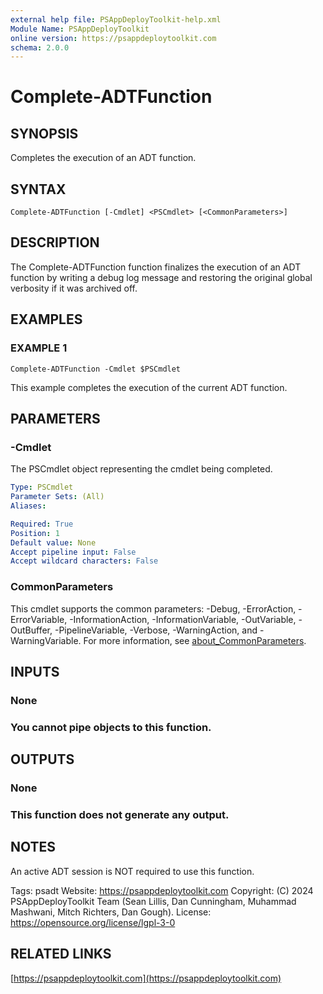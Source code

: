 ```yaml
---
external help file: PSAppDeployToolkit-help.xml
Module Name: PSAppDeployToolkit
online version: https://psappdeploytoolkit.com
schema: 2.0.0
---
```


# Complete-ADTFunction

## SYNOPSIS
Completes the execution of an ADT function.

## SYNTAX

```
Complete-ADTFunction [-Cmdlet] <PSCmdlet> [<CommonParameters>]
```

## DESCRIPTION
The Complete-ADTFunction function finalizes the execution of an ADT function by writing a debug log message and restoring the original global verbosity if it was archived off.

## EXAMPLES

### EXAMPLE 1
```
Complete-ADTFunction -Cmdlet $PSCmdlet
```

This example completes the execution of the current ADT function.

## PARAMETERS

### -Cmdlet
The PSCmdlet object representing the cmdlet being completed.

```yaml
Type: PSCmdlet
Parameter Sets: (All)
Aliases:

Required: True
Position: 1
Default value: None
Accept pipeline input: False
Accept wildcard characters: False
```

### CommonParameters
This cmdlet supports the common parameters: -Debug, -ErrorAction, -ErrorVariable, -InformationAction, -InformationVariable, -OutVariable, -OutBuffer, -PipelineVariable, -Verbose, -WarningAction, and -WarningVariable. For more information, see [about_CommonParameters](http://go.microsoft.com/fwlink/?LinkID=113216).

## INPUTS

### None
### You cannot pipe objects to this function.
## OUTPUTS

### None
### This function does not generate any output.
## NOTES
An active ADT session is NOT required to use this function.

Tags: psadt
Website: https://psappdeploytoolkit.com
Copyright: (C) 2024 PSAppDeployToolkit Team (Sean Lillis, Dan Cunningham, Muhammad Mashwani, Mitch Richters, Dan Gough).
License: https://opensource.org/license/lgpl-3-0

## RELATED LINKS

[https://psappdeploytoolkit.com](https://psappdeploytoolkit.com)
